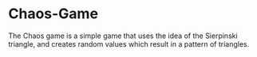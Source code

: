 # Chaos-Game
The Chaos game is a simple game that uses the idea of the Sierpinski triangle, and creates random values which result in a pattern of triangles.
